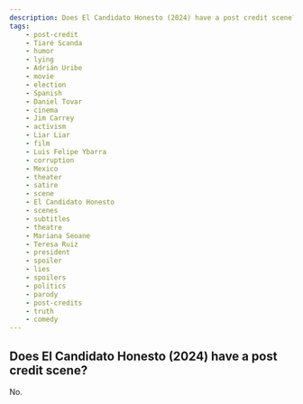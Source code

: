 ```yaml
---
description: Does El Candidato Honesto (2024) have a post credit scene?
tags: 
    - post-credit
    - Tiaré Scanda
    - humor
    - lying
    - Adrián Uribe
    - movie
    - election
    - Spanish
    - Daniel Tovar
    - cinema
    - Jim Carrey
    - activism
    - Liar Liar
    - film
    - Luis Felipe Ybarra
    - corruption
    - Mexico
    - theater
    - satire
    - scene
    - El Candidato Honesto
    - scenes
    - subtitles
    - theatre
    - Mariana Seoane
    - Teresa Ruiz
    - president
    - spoiler
    - lies
    - spoilers
    - politics
    - parody
    - post-credits
    - truth
    - comedy
---
```


## Does El Candidato Honesto (2024) have a post credit scene?

No.
